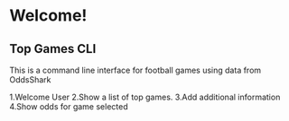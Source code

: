 # Welcome!

## Top Games CLI


This is a command line interface for football games using data from OddsShark


1.Welcome User
2.Show a list of top games.
3.Add additional information
4.Show odds for game selected
                                                                                                                                                                                                                                                                                                                                                                                                                                                                                                                                                                                               